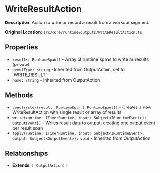 # WriteResultAction

**Description**: Action to write or record a result from a workout segment.

**Original Location**: `src/core/runtime/outputs/WriteResultAction.ts`

## Properties

*   `results: RuntimeSpan[]` - Array of runtime spans to write as results (private)
*   `eventType: string` - Inherited from OutputAction, set to 'WRITE_RESULT'
*   `name: string` - Inherited from OutputAction

## Methods

*   `constructor(result: RuntimeSpan | RuntimeSpan[])` - Creates a new WriteResultAction with single result or array of results
*   `write(runtime: ITimerRuntime, input: Subject<IRuntimeEvent>): OutputEvent[]` - Writes result data to output, creating one output event per result span
*   `apply(runtime: ITimerRuntime, input: Subject<IRuntimeEvent>, output: Subject<OutputEvent>): void` - Inherited from OutputAction

## Relationships
*   **Extends**: `[[OutputAction]]`